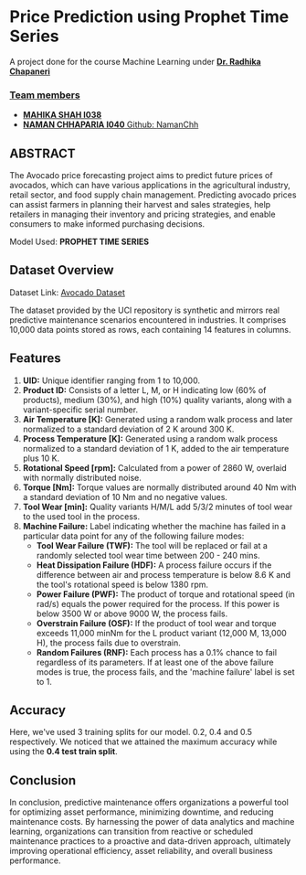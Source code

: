# Price Prediction using Prophet Time Series

A project done for the course Machine Learning under <a href="https://github.com/radhikachapaneri"><b>Dr. Radhika Chapaneri</b> 
<h3>Team members</h3>
<ul>
<li><b>MAHIKA SHAH I038</b> </li>
<li><b>NAMAN CHHAPARIA I040</b> Github: <a href="https://github.com/NamanChh">NamanChh</a></li>


</ul>

## ABSTRACT

The Avocado price forecasting project aims to predict future prices of avocados, which can have
various applications in the agricultural industry, retail sector, and food supply chain management.
Predicting avocado prices can assist farmers in planning their harvest and sales strategies, help
retailers in managing their inventory and pricing strategies, and enable consumers to make
informed purchasing decisions.

Model Used: <b>PROPHET TIME SERIES</b>

## Dataset Overview

Dataset Link: <a href="https://www.kaggle.com/datasets/neuromusic/avocado-prices"> Avocado Dataset</a></li>

The dataset provided by the UCI repository is synthetic and mirrors real predictive maintenance scenarios encountered in industries. It comprises 10,000 data points stored as rows, each containing 14 features in columns.

## Features
1. **UID:** Unique identifier ranging from 1 to 10,000.
2. **Product ID:** Consists of a letter L, M, or H indicating low (60% of products), medium (30%), and high (10%) quality variants, along with a variant-specific serial number.
3. **Air Temperature [K]:** Generated using a random walk process and later normalized to a standard deviation of 2 K around 300 K.
4. **Process Temperature [K]:** Generated using a random walk process normalized to a standard deviation of 1 K, added to the air temperature plus 10 K.
5. **Rotational Speed [rpm]:** Calculated from a power of 2860 W, overlaid with normally distributed noise.
6. **Torque [Nm]:** Torque values are normally distributed around 40 Nm with a standard deviation of 10 Nm and no negative values.
7. **Tool Wear [min]:** Quality variants H/M/L add 5/3/2 minutes of tool wear to the used tool in the process.
8. **Machine Failure:** Label indicating whether the machine has failed in a particular data point for any of the following failure modes:
   - **Tool Wear Failure (TWF):** The tool will be replaced or fail at a randomly selected tool wear time between 200 - 240 mins.
   - **Heat Dissipation Failure (HDF):** A process failure occurs if the difference between air and process temperature is below 8.6 K and the tool's rotational speed is below 1380 rpm.
   - **Power Failure (PWF):** The product of torque and rotational speed (in rad/s) equals the power required for the process. If this power is below 3500 W or above 9000 W, the process fails.
   - **Overstrain Failure (OSF):** If the product of tool wear and torque exceeds 11,000 minNm for the L product variant (12,000 M, 13,000 H), the process fails due to overstrain.
   - **Random Failures (RNF):** Each process has a 0.1% chance to fail regardless of its parameters. If at least one of the above failure modes is true, the process fails, and the 'machine failure' label is set to 1.

## Accuracy
Here, we've used 3 training splits for our model. 0.2, 0.4 and 0.5 respectively. We noticed that we attained the maximum accuracy while using the <b>0.4 test train split</b>.

## Conclusion
In conclusion, predictive maintenance offers organizations a powerful tool for optimizing asset performance, minimizing downtime, and reducing maintenance costs. By harnessing the power of data analytics and machine learning, organizations can transition from reactive or scheduled maintenance practices to a proactive and data-driven approach, ultimately improving operational efficiency, asset reliability, and overall business performance.
